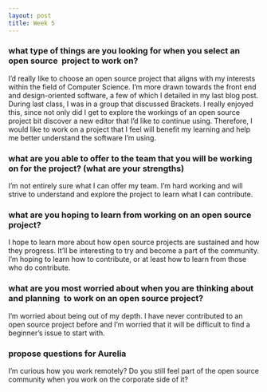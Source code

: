 ```yaml
---
layout: post
title: Week 5
---
```


### what type of things are you looking for when you select an open source  project to work on?
I’d really like to choose an open source project that aligns with my interests within the field of Computer Science. I’m more drawn towards the front end and design-oriented software, a few of which I detailed in my last blog post. During last class, I was in a group that discussed Brackets. I really enjoyed this, since not only did I get to explore the workings of an open source project bit discover a new editor that I’d like to continue using. Therefore, I would like to work on a project that I feel will benefit my learning and help me better understand the software I’m using. 

### what are you able to offer to the team that you will be working on for the project? (what are your strengths)
I’m not entirely sure what I can offer my team. I’m hard working and will strive to understand and explore the project to learn what I can contribute.

### what are you hoping to learn from working on an open source project?
I hope to learn more about how open source projects are sustained and how they progress. It’ll be interesting to try and become a part of the community. I’m hoping to learn how to contribute, or at least how to learn from those who do contribute. 

### what are you most worried about when you are thinking about and planning  to work on an open source project? 
I’m worried about being out of my depth. I have never contributed to an open source project before and I’m worried that it will be difficult to find a beginner’s issue to start with. 

### propose questions for Aurelia 
I’m curious how you work remotely? Do you still feel part of the open source community when you work on the corporate side of it?
